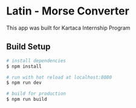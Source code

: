 # Latin - Morse Converter

This app was built for Kartaca Internship Program

## Build Setup
``` bash
# install dependencies
$ npm install 

# run with hot reload at localhost:8080
$ npm run dev

# build for production
$ npm run build

```